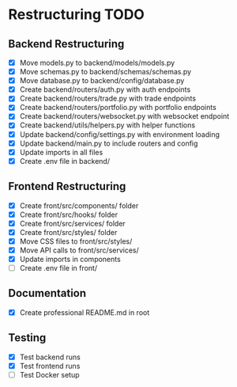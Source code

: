 # Restructuring TODO

## Backend Restructuring
- [x] Move models.py to backend/models/models.py
- [x] Move schemas.py to backend/schemas/schemas.py
- [x] Move database.py to backend/config/database.py
- [x] Create backend/routers/auth.py with auth endpoints
- [x] Create backend/routers/trade.py with trade endpoints
- [x] Create backend/routers/portfolio.py with portfolio endpoints
- [x] Create backend/routers/websocket.py with websocket endpoint
- [x] Create backend/utils/helpers.py with helper functions
- [x] Update backend/config/settings.py with environment loading
- [x] Update backend/main.py to include routers and config
- [x] Update imports in all files
- [x] Create .env file in backend/

## Frontend Restructuring
- [x] Create front/src/components/ folder
- [x] Create front/src/hooks/ folder
- [x] Create front/src/services/ folder
- [x] Create front/src/styles/ folder
- [x] Move CSS files to front/src/styles/
- [x] Move API calls to front/src/services/
- [x] Update imports in components
- [ ] Create .env file in front/

## Documentation
- [x] Create professional README.md in root

## Testing
- [x] Test backend runs
- [x] Test frontend runs
- [ ] Test Docker setup
